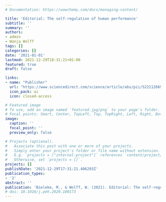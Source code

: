 ```yaml
---
# Documentation: https://wowchemy.com/docs/managing-content/

title: 'Editorial: The self-regulation of human performance'
subtitle: ''
summary: ''
authors:
- admin
- Wanja Wolff
tags: []
categories: []
date: '2021-01-01'
lastmod: 2021-12-29T18:31:21+01:00
featured: true
draft: false

links:
- name: "Publisher"
  url: "https://www.sciencedirect.com/science/article/abs/pii/S2211266920300177"
  icon_pack: ai
  icon: closed-access

# Featured image
# To use, add an image named `featured.jpg/png` to your page's folder.
# Focal points: Smart, Center, TopLeft, Top, TopRight, Left, Right, BottomLeft, Bottom, BottomRight.
image:
  caption: ''
  focal_point: ''
  preview_only: false

# Projects (optional).
#   Associate this post with one or more of your projects.
#   Simply enter your project's folder or file name without extension.
#   E.g. `projects = ["internal-project"]` references `content/project/deep-learning/index.md`.
#   Otherwise, set `projects = []`.
projects: []
publishDate: '2021-12-29T17:31:21.406293Z'
publication_types:
- '2'
abstract: ''
publication: 'Bieleke, M., & Wolff, W. (2021). Editorial: The self-regulation of human performance. *Performance Enhancement & Health*, *9*(2), 100173. https://doi.org/10.1016/j.peh.2020.100173'
# doi: 10.1016/j.peh.2020.100173
---
```

